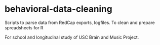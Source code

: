 # behavioral-data-cleaning
Scripts to parse data from RedCap exports, logfiles. To clean and prepare spreadsheets for R

For school and longitudinal study of USC Brain and Music Project. 
